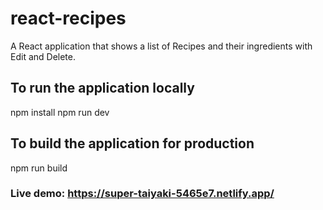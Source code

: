 # react-recipes
A React application that shows a list of Recipes and their ingredients with Edit and Delete.

## To run the application locally
npm install
npm run dev

## To build the application for production
npm run build

### Live demo: https://super-taiyaki-5465e7.netlify.app/
